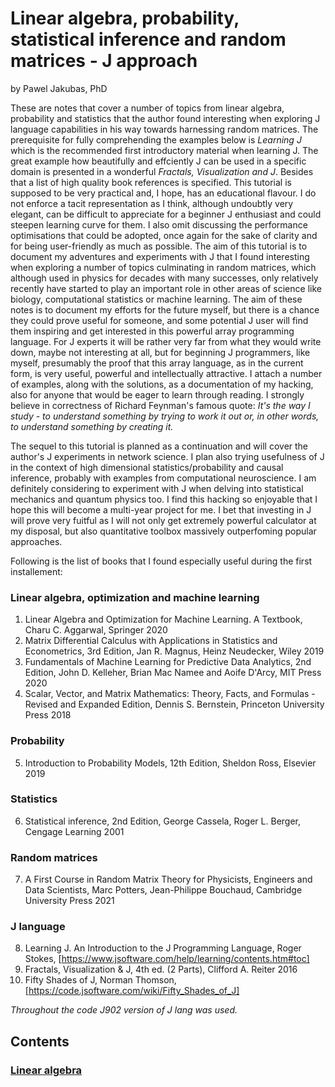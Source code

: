 # Linear algebra, probability, statistical inference and random matrices - J approach

by Pawel Jakubas, PhD

These are notes that cover a number of topics from linear algebra, probability and statistics that the
author found interesting when exploring J language capabilities in his way towards harnessing random matrices. The prerequisite
for fully comprehending the examples below is *Learning J* which is the recommended first
introductory material when learning J. The great example how beautifully and effciently J can be used in a specific domain is
presented in a wonderful *Fractals, Visualization and J*. Besides that a list of high quality book references is specified.
This tutorial is supposed to be very practical and, I hope, has an educational flavour. I do not enforce a tacit representation as I think,
although undoubtly very elegant, can be difficult to appreciate for a beginner J enthusiast and could steepen learning curve for them.
I also omit discussing the performance optimisations that could be adopted, once again for the sake of clarity and for being user-friendly
as much as possible. The aim of this tutorial is to document my adventures and experiments with J that I found interesting when exploring a number of topics
culminating in random matrices, which although used in physics for decades with many successes, only relatively recently have started to play
an important role in other areas of science like biology, computational statistics or machine learning.
The aim of these notes is to document my efforts for the future myself, but there is a chance they could prove useful for someone,
and some potential J user will find them inspiring and get interested in this powerful array programming language.
For J experts it will be rather very far from what they would write down, maybe not interesting at all,
but for beginning J programmers, like myself, presumably the proof that this array language, as in the current form, is very
useful, powerful and intellectually attractive. I attach a number of examples, along with the solutions,
as a documentation of my hacking, also for anyone that would be eager to learn through reading. I strongly believe
in correctness of Richard Feynman's famous quote:
*It's the way I study - to understand something by trying to work it out or, in other words, to understand something by creating it.*

The sequel to this tutorial is planned as a continuation and will cover the author's J experiments in network science.
I plan also trying usefulness of J in the context of high dimensional statistics/probability and causal inference,
probably with examples from computational neuroscience.
I am definitely considering to experiment with J when delving into statistical mechanics and quantum physics too.
I find this hacking so enjoyable that I hope this will become a multi-year project for me.
I bet that investing in J will prove very fuitful as I will not only get extremely powerful calculator at my disposal,
but also quantitative toolbox massively outperfoming popular approaches.

Following is the list of books that I found especially useful during the first installement:
### Linear algebra, optimization and machine learning
1. Linear Algebra and Optimization for Machine Learning. A Textbook, Charu C. Aggarwal, Springer 2020
2. Matrix Differential Calculus with Applications in Statistics and Econometrics, 3rd Edition, Jan R. Magnus, Heinz Neudecker, Wiley 2019
3. Fundamentals of Machine Learning for Predictive Data Analytics, 2nd Edition, John D. Kelleher, Brian Mac Namee and Aoife D'Arcy, MIT Press 2020
4. Scalar, Vector, and Matrix Mathematics: Theory, Facts, and Formulas - Revised and Expanded Edition, Dennis S. Bernstein, Princeton University Press 2018
### Probability
5. Introduction to Probability Models, 12th Edition, Sheldon Ross, Elsevier 2019
### Statistics
6. Statistical inference, 2nd Edition, George Cassela, Roger L. Berger, Cengage Learning 2001
### Random matrices
7. A First Course in Random Matrix Theory for Physicists, Engineers and Data Scientists, Marc Potters, Jean-Philippe Bouchaud, Cambridge University Press 2021
### J language
8. Learning J. An Introduction to the J Programming Language, Roger Stokes, [https://www.jsoftware.com/help/learning/contents.htm#toc]
9. Fractals, Visualization & J, 4th ed. (2 Parts), Clifford A. Reiter 2016
10. Fifty Shades of J, Norman Thomson, [https://code.jsoftware.com/wiki/Fifty_Shades_of_J]

   *Throughout the code J902 version of J lang was used.*


## Contents
### [Linear algebra](chapters/algebra.md)
